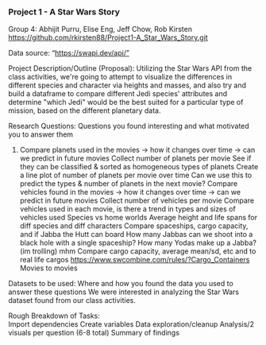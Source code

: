 ### Project 1 - A Star Wars Story
Group 4: Abhijit Purru, Elise Eng, Jeff Chow, Rob Kirsten
https://github.com/rkirsten88/Project1-A_Star_Wars_Story.git 

Data source: “https://swapi.dev/api/”

Project Description/Outline (Proposal):
Utilizing the Star Wars API from the class activities, we're going to attempt to visualize the differences in different species and character via heights and masses, and also try and build a dataframe to compare different Jedi species' attributes and determine "which Jedi" would be the best suited for a particular type of mission, based on the different planetary data. 

Research Questions:
Questions you found interesting and what motivated you to answer them
1. Compare planets used in the movies → how it changes over time → can we predict in future movies
Collect number of planets per movie
See if they can be classified & sorted as homogeneous types of planets
Create a line plot of number of planets per movie over time 
Can we use this to predict the types & number of planets in the next movie?
Compare vehicles found in the movies → how it changes over time → can we predict in future movies
Collect number of vehicles per movie
Compare vehicles used in each movie, is there a trend in types and sizes of vehicles used 
Species vs home worlds
Average height and life spans for diff species and diff characters
Compare spaceships, cargo capacity, and if Jabba the Hutt can board
How many Jabbas can we shoot into a black hole with a single spaceship?
How many Yodas make up a Jabba? (im trolling) mhm
Compare cargo capacity, average mean/sd, etc and to real life cargos https://www.swcombine.com/rules/?Cargo_Containers 
Movies to movies

Datasets to be used:
Where and how you found the data you used to answer these questions
We were interested in analyzing the Star Wars dataset found from our class activities. 

Rough Breakdown of Tasks:  
Import dependencies
Create variables
Data exploration/cleanup
Analysis/2 visuals per question (6-8 total)
Summary of findings
